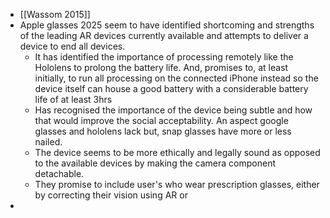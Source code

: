 - [[Wassom 2015]]
- Apple glasses 2025 seem to have identified shortcoming and strengths of the leading AR devices currently available and attempts to deliver a device to end all devices.
	- It has identified the importance of processing remotely like the Hololens to prolong the battery life. And, promises to, at least initially, to run all processing on the connected iPhone instead so the device itself can house a good battery with a considerable battery life of at least 3hrs
	- Has recognised the importance of the device being subtle and how that would improve the social acceptability. An aspect google glasses and hololens lack but, snap glasses have more or less nailed.
	- The device seems to be more ethically and legally sound as opposed to the available devices by making the camera component detachable.
	- They promise to include user's who wear prescription glasses, either by correcting their vision using AR or
-